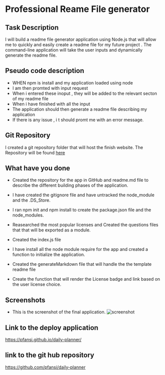 # Professional Reame File generator

## Task Description

I will build a readme file generator application using Node.js that will allow me to quickly and easily create a readme file for my future project .
The command-line application will take the user inputs and dynamically generate the readme file.

## Pseudo code description

- WHEN npm is install and my application loaded using node
- I am then promted with input request
- When i entered these inoput , they will be added to the relevant secton of my readme file
- When i have finished with all the input
- The application should then generate a readme file describing my application
- If there is any issue , i t should promt me with an error message.

## Git Repository

I created a git repository folder that will host the finish website. The Repository will be found [here](https://github.com/pfansi/daily-planner)

## What have you done

- Created the repository for the app in GitHub and readme.md file to describe the different building phases of the application.

- I have created the gitignore file and have untracked the node_module and the .DS_Store.

- I ran npm init and npm install to create the package.json file and the node_modules.

- Reasearched the most popular licenses and Created the questions files that that will be exported as a module.

* Created the index.js file

* I have install all the node module require for the app and created a function to initialize the application.

* Created the generateMarkdown file that will handle the the template readme file

* Create the function that will render the License badge and link based on the user license choice.

## Screenshots

- This is the screenshot of the final application. ![screenshot](./images/daily_planner.JPG)

## Link to the deploy application

https://pfansi.github.io/daily-planner/

## link to the git hub repository

https://github.com/pfansi/daily-planner
